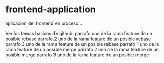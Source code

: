 # frontend-application
aplicacion del frontend en proceso...

Ver los temas basicos de github.
parrafo uno de la rama feature de un posible rebase
parrafo 2 uno de la rama feature de un posible rebase
parrafo 3 uno de la rama feature de un posible rebase
parrafo 1 uno de la rama feature de un posible merge
parrafo 2 uno de la rama feature de un posible merge
parrafo 3 uno de la rama feature de un posible merge